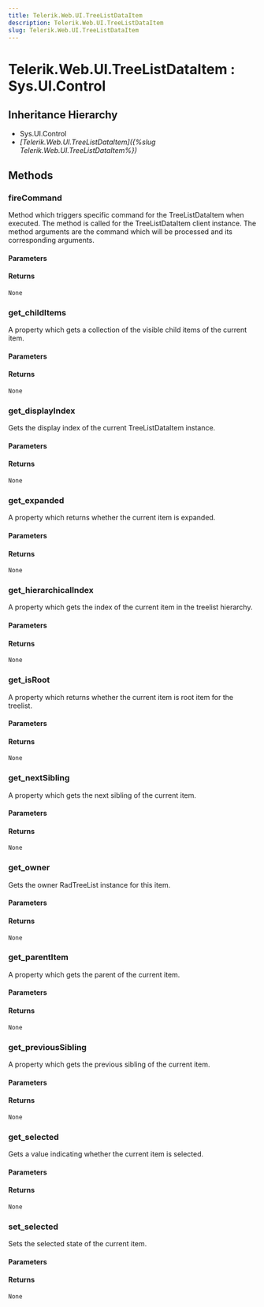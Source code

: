 ```yaml
---
title: Telerik.Web.UI.TreeListDataItem
description: Telerik.Web.UI.TreeListDataItem
slug: Telerik.Web.UI.TreeListDataItem
---
```


# Telerik.Web.UI.TreeListDataItem : Sys.UI.Control 

## Inheritance Hierarchy

* Sys.UI.Control
* *[Telerik.Web.UI.TreeListDataItem]({%slug Telerik.Web.UI.TreeListDataItem%})*


## Methods

### fireCommand

Method which triggers specific command for the TreeListDataItem when executed. The method is called for the TreeListDataItem client instance. The method arguments are the command which will be processed and its corresponding arguments.

#### Parameters

#### Returns

`None` 

### get_childItems

A property which gets a collection of the visible child items of the current item.

#### Parameters

#### Returns

`None` 

### get_displayIndex

Gets the display index of the current TreeListDataItem instance.

#### Parameters

#### Returns

`None` 

### get_expanded

A property which returns whether the current item is expanded.

#### Parameters

#### Returns

`None` 

### get_hierarchicalIndex

A property which gets the index of the current item in the treelist hierarchy.

#### Parameters

#### Returns

`None` 

### get_isRoot

A property which returns whether the current item is root item for the treelist.

#### Parameters

#### Returns

`None` 

### get_nextSibling

A property which gets the next sibling of the current item.

#### Parameters

#### Returns

`None` 

### get_owner

Gets the owner RadTreeList instance for this item.

#### Parameters

#### Returns

`None` 

### get_parentItem

A property which gets the parent of the current item.

#### Parameters

#### Returns

`None` 

### get_previousSibling

A property which gets the previous sibling of the current item.

#### Parameters

#### Returns

`None` 

### get_selected

Gets a value indicating whether the current item is selected.

#### Parameters

#### Returns

`None` 

### set_selected

Sets the selected state of the current item.

#### Parameters

#### Returns

`None` 


